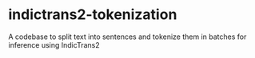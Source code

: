 # indictrans2-tokenization
A codebase to split text into sentences and tokenize them in batches for inference using IndicTrans2
